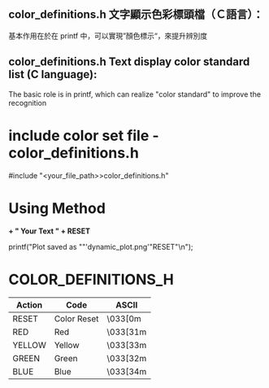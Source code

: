 color_definitions.h 文字顯示色彩標頭檔（Ｃ語言）：
-

基本作用在於在 printf 中，可以實現”顏色標示“，來提升辨別度

color_definitions.h Text display color standard list (C language):
-

The basic role is in printf, which can realize "color standard" to improve the recognition


# include color set file - color_definitions.h
#include "<your_file_path>>color_definitions.h"

# Using Method

**<color> + " Your Text " + RESET**

printf("Plot saved as "<color>"'dynamic_plot.png'"RESET"\n");


# COLOR_DEFINITIONS_H 

| Action | Code | ASCII |  
|-------|-------|-------|
| RESET | Color Reset | \033[0m |
| RED | Red | \033[31m| 
| YELLOW | Yellow | \033[33m | 
| GREEN | Green | \033[32m | 
| BLUE | Blue | \033[34m | 
